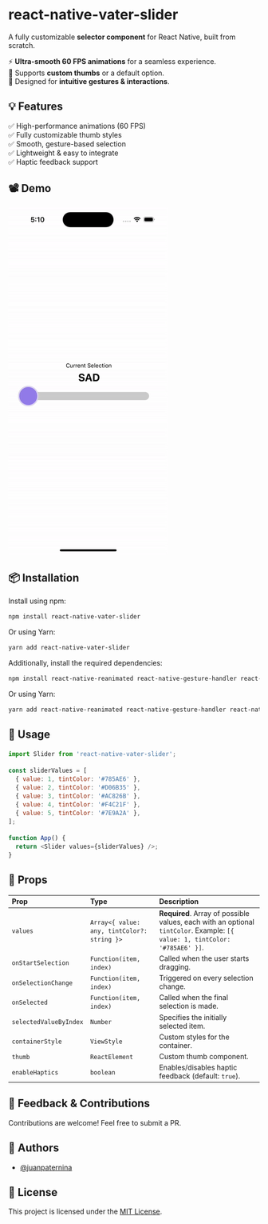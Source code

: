 # react-native-vater-slider

A fully customizable **selector component** for React Native, built from scratch.

⚡ **Ultra-smooth 60 FPS animations** for a seamless experience.  
🎨 Supports **custom thumbs** or a default option.  
🤌 Designed for **intuitive gestures & interactions**.

## 💡 Features

✅ High-performance animations (60 FPS)  
✅ Fully customizable thumb styles  
✅ Smooth, gesture-based selection  
✅ Lightweight & easy to integrate  
✅ Haptic feedback support

## 📽️ Demo

![Demo](demo/demo.gif)

## 📦 Installation

Install using npm:

```sh
npm install react-native-vater-slider
```

Or using Yarn:

```sh
yarn add react-native-vater-slider
```

Additionally, install the required dependencies:

```sh
npm install react-native-reanimated react-native-gesture-handler react-native-haptic-feedback
```

Or using Yarn:

```sh
yarn add react-native-reanimated react-native-gesture-handler react-native-haptic-feedback
```

## 🚀 Usage

```javascript
import Slider from 'react-native-vater-slider';

const sliderValues = [
  { value: 1, tintColor: '#785AE6' },
  { value: 2, tintColor: '#D06B35' },
  { value: 3, tintColor: '#AC826B' },
  { value: 4, tintColor: '#F4C21F' },
  { value: 5, tintColor: '#7E9A2A' },
];

function App() {
  return <Slider values={sliderValues} />;
}
```

## 🔧 Props

| Prop                   | Type                                        | Description                                                                                                                 |
| :--------------------- | :------------------------------------------ | :-------------------------------------------------------------------------------------------------------------------------- |
| `values`               | `Array<{ value: any, tintColor?: string }>` | **Required**. Array of possible values, each with an optional `tintColor`. Example: `[{ value: 1, tintColor: '#785AE6' }]`. |
| `onStartSelection`     | `Function(item, index)`                     | Called when the user starts dragging.                                                                                       |
| `onSelectionChange`    | `Function(item, index)`                     | Triggered on every selection change.                                                                                        |
| `onSelected`           | `Function(item, index)`                     | Called when the final selection is made.                                                                                    |
| `selectedValueByIndex` | `Number`                                    | Specifies the initially selected item.                                                                                      |
| `containerStyle`       | `ViewStyle`                                 | Custom styles for the container.                                                                                            |
| `thumb`                | `ReactElement`                              | Custom thumb component.                                                                                                     |
| `enableHaptics`        | `boolean`                                   | Enables/disables haptic feedback (default: `true`).                                                                         |

## 💬 Feedback & Contributions

Contributions are welcome! Feel free to submit a PR.

## 👤 Authors

- [@juanpaternina](https://www.github.com/juanpaternina)

## 📜 License

This project is licensed under the [MIT License](https://choosealicense.com/licenses/mit/).
